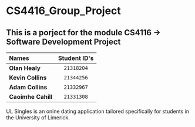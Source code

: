 # CS4416_Group_Project

## This is a porject for the module CS4116 -> Software Development Project
| Names               |  Student ID's  | 
|:--------------------|:--------------:|
| **Olan Healy**      | `21318204`     | 
| **Kevin Collins**   | `21344256`     |   
| **Adam Collins**    | `21332967`     |  
| **Caoimhe Cahill**  | `21331308`     |

UL Singles is an onine dating application tailored specifically for students in the University of Limerick.